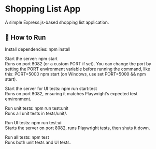 # Shopping List App

A simple Express.js-based shopping list application.

## 🚀 How to Run

Install dependencies: npm install  

Start the server: npm start  
Runs on port 8082 (or a custom PORT if set). You can change the port by setting the PORT environment variable before running the command, like this: PORT=5000 npm start (on Windows, use set PORT=5000 && npm start).  

Start the server for UI tests: npm run start:test  
Runs on port 8082, ensuring it matches Playwright’s expected test environment.  

Run unit tests: npm run test:unit  
Runs all unit tests in tests/unit/.  

Run UI tests: npm run test:ui  
Starts the server on port 8082, runs Playwright tests, then shuts it down.  

Run all tests: npm test  
Runs both unit tests and UI tests.  
